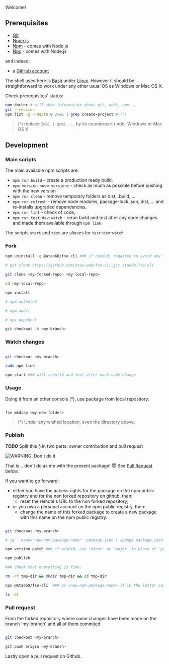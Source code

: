 Welcome!

## Prerequisites 

* [Git](https://git-scm.com/)
* [Node.js](https://nodejs.org/en/download/)
* [Npm](https://www.npmjs.com/) - comes with Node.js
* [Npx](https://github.com/npm/npx#readme) - comes with Node.js

and indeed:
* a [GitHub account](https://github.com/)

The shell used here is [Bash](https://www.gnu.org/software/bash/) under [Linux](https://www.linuxfoundation.org/). However it should be straightforward to work under any other usual OS as Windows or Mac OS X.

Check prerequisites' status:
```bash
npm doctor # will show information about git, node, npm...
git --version
npm list -g --depth 0 2>&1 | grep create-project # (°)
```

> (°) replace `2>&1 | grep ...` by its counterpart under Windows or Mac OS X

## Development

### Main scripts

The main available npm scripts are:

- `npm run build` - create a production ready build,
- `npm version <new version>` - check as much as possible before pushing with the new version
- `npm run clean` - remove temporary folders as dist, .build, ...
- `npm run refresh` - remove node modules, package-lock.json, dist, ... and re-installs upgraded dependencies,
- `npm run lint` - check of code,
- `npm run test:dev:watch` - rerun build and test after any code changes and made them available through `npm link`.

The scripts `start` and `test` are aliases for `test:dev:watch`.

### Fork

```bash
npm uninstall -g @atao60/fse-cli ### if needed; required to avoid any issue with `npm link`, see below

# git clone https://github.com/atao-web/fse-cli.git atao60-fse-cli

git clone <my-forked-repo> <my-local-repo>

cd <my-local-repo>

npm install

# npm outdated

# npm audit

# npx depcheck

git checkout -b <my-branch>

```

### Watch changes

```bash

git checkout <my-branch>

sudo npm link

npm start ### will rebuild and test after each code change
```

### Usage

Doing it from an other console (°), use package from local repository:

```bash

fse mkdirp <my-new-folder>

```

> (°) Under any wished location, even the directory <my-local-repo> above. 

### Publish

***TODO*** Split this § in two parts: owner contribution and pull request

![WARNING: Don't do it](https://via.placeholder.com/500x50/FF0000/FFFFFF?text=WARNING:+Don't+do+it!)

That is... don't do as me with the present package! :innocent: See [Pull Request](#pull-request) below.

If you want to go forward:
- either you have the access rights for the package on the npm public registry and for the non forked repository on github, then:
  - reset the remote's URL to the non forked repository;
- or you own a personal account on the npm public registry, then:
  - change the name of this forked package to create a new package with this name on the npm public registry.

```bash

git checkout <my-branch>

# jq '.name="new-npm-package-name"' package.json | sponge package.json ### to be done once before the first publish if in the latter case above

npm version patch ### if wished, use 'minor' or 'major' in place of 'patch'

npm publish

### check that everything is fine:

rm -rf tmp-dir && mkdir tmp-dir && cd tmp-dir

npx @atao60/fse-cli  ### or <new-npm-package-name> if in the latter case above

ls -al

```

### Pull request

From the forked repository where some changes have been made on the branch 'my-branch' and <ins>all of them commited</ins>:

```bash

git checkout <my-branch>

git push origin <my-branch>

```
Lastly open a pull request on Github.

